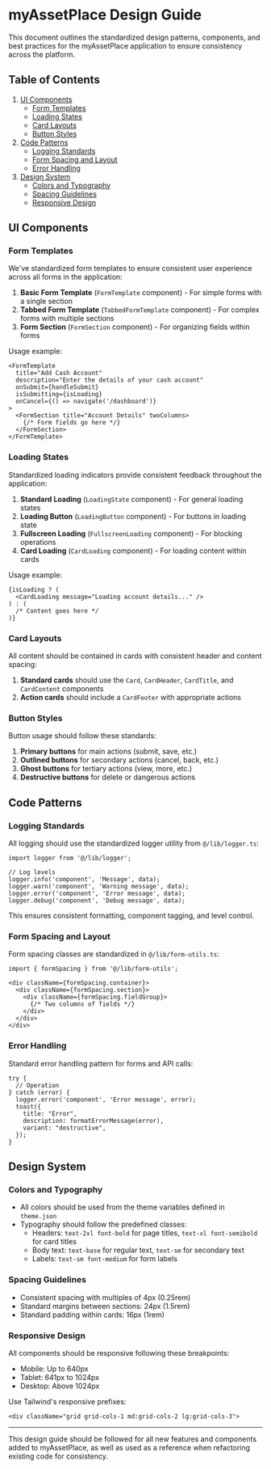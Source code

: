 # myAssetPlace Design Guide

This document outlines the standardized design patterns, components, and best practices for the myAssetPlace application to ensure consistency across the platform.

## Table of Contents

1. [UI Components](#ui-components)
   - [Form Templates](#form-templates)
   - [Loading States](#loading-states)
   - [Card Layouts](#card-layouts)
   - [Button Styles](#button-styles)
2. [Code Patterns](#code-patterns)
   - [Logging Standards](#logging-standards)
   - [Form Spacing and Layout](#form-spacing-and-layout)
   - [Error Handling](#error-handling)
3. [Design System](#design-system)
   - [Colors and Typography](#colors-and-typography)
   - [Spacing Guidelines](#spacing-guidelines)
   - [Responsive Design](#responsive-design)

## UI Components

### Form Templates

We've standardized form templates to ensure consistent user experience across all forms in the application:

1. **Basic Form Template** (`FormTemplate` component) - For simple forms with a single section
2. **Tabbed Form Template** (`TabbedFormTemplate` component) - For complex forms with multiple sections
3. **Form Section** (`FormSection` component) - For organizing fields within forms

Usage example:

```tsx
<FormTemplate
  title="Add Cash Account"
  description="Enter the details of your cash account"
  onSubmit={handleSubmit}
  isSubmitting={isLoading}
  onCancel={() => navigate('/dashboard')}
>
  <FormSection title="Account Details" twoColumns>
    {/* Form fields go here */}
  </FormSection>
</FormTemplate>
```

### Loading States

Standardized loading indicators provide consistent feedback throughout the application:

1. **Standard Loading** (`LoadingState` component) - For general loading states
2. **Loading Button** (`LoadingButton` component) - For buttons in loading state
3. **Fullscreen Loading** (`FullscreenLoading` component) - For blocking operations 
4. **Card Loading** (`CardLoading` component) - For loading content within cards

Usage example:

```tsx
{isLoading ? (
  <CardLoading message="Loading account details..." />
) : (
  /* Content goes here */
)}
```

### Card Layouts

All content should be contained in cards with consistent header and content spacing:

1. **Standard cards** should use the `Card`, `CardHeader`, `CardTitle`, and `CardContent` components
2. **Action cards** should include a `CardFooter` with appropriate actions

### Button Styles

Button usage should follow these standards:

1. **Primary buttons** for main actions (submit, save, etc.)
2. **Outlined buttons** for secondary actions (cancel, back, etc.) 
3. **Ghost buttons** for tertiary actions (view, more, etc.)
4. **Destructive buttons** for delete or dangerous actions

## Code Patterns

### Logging Standards

All logging should use the standardized logger utility from `@/lib/logger.ts`:

```tsx
import logger from '@/lib/logger';

// Log levels
logger.info('component', 'Message', data);
logger.warn('component', 'Warning message', data);
logger.error('component', 'Error message', data);
logger.debug('component', 'Debug message', data);
```

This ensures consistent formatting, component tagging, and level control.

### Form Spacing and Layout

Form spacing classes are standardized in `@/lib/form-utils.ts`:

```tsx
import { formSpacing } from '@/lib/form-utils';

<div className={formSpacing.container}>
  <div className={formSpacing.section}>
    <div className={formSpacing.fieldGroup}>
      {/* Two columns of fields */}
    </div>
  </div>
</div>
```

### Error Handling

Standard error handling pattern for forms and API calls:

```tsx
try {
  // Operation
} catch (error) {
  logger.error('component', 'Error message', error);
  toast({
    title: "Error",
    description: formatErrorMessage(error),
    variant: "destructive",
  });
}
```

## Design System

### Colors and Typography

- All colors should be used from the theme variables defined in `theme.json`
- Typography should follow the predefined classes:
  - Headers: `text-2xl font-bold` for page titles, `text-xl font-semibold` for card titles
  - Body text: `text-base` for regular text, `text-sm` for secondary text
  - Labels: `text-sm font-medium` for form labels

### Spacing Guidelines

- Consistent spacing with multiples of 4px (0.25rem)
- Standard margins between sections: 24px (1.5rem)
- Standard padding within cards: 16px (1rem)

### Responsive Design

All components should be responsive following these breakpoints:

- Mobile: Up to 640px
- Tablet: 641px to 1024px
- Desktop: Above 1024px

Use Tailwind's responsive prefixes:

```tsx
<div className="grid grid-cols-1 md:grid-cols-2 lg:grid-cols-3">
```

---

This design guide should be followed for all new features and components added to myAssetPlace, as well as used as a reference when refactoring existing code for consistency.